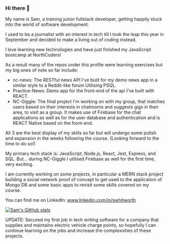 ### Hi there 👋

My name is Sam, a training junior fullstack developer, getting happily stuck into the world of software development.

I used to be a journalist with an interest in tech till I took the leap this year in September and decided to make a living out of coding instead.

I love learning new technologies and have just finished my JavaScript bootcamp at NorthCoders!

As a result many of the repos under this profile were learning exercises but my big ones of note so far include:

- nc-news: The RESTful news API I've built for my demo news app in a similar style to a Reddit-like forum Utilising PSQL.
- Practice-News: Demo app for the front-end of the api I've built with REACT.
- NC-Giggle: The final project I'm working on with my group, that matches users based on their interests in chatrooms and suggests gigs in their area, to visit as a group. It makes use of Firebase for the chat applications as well as for the user database and authentication and is REACT Native based on the front-end.

All 3 are the best display of my skills so far but will undergo some polish and expansion in the weeks following the course. (Looking forward to the time to do so!)

My primary tech stack is: JavaScript, Node.js, React, Jest, Express, and SQL.
But... during NC-Giggle I utilised Firebase as well for the first time, very exciting.

I am currently working on some projects, in particular a MERN stack project building a social network proof of concept to get used to the application of Mongo DB and some basic apps to revisit some skills covered on my course.   

You can find me on LinkedIn: www.linkedin.com/in/swhitworth

[![Sam's GitHub stats](https://github-readme-stats.vercel.app/api?username=Sam-Whit)](https://github.com/anuraghazra/github-readme-stats)

UPDATE: Secured my first job in tech writing software for a company that supplies and maintains electric vehicle charge points, so hopefully I can continue learning on the jobs and increase the complexoities of these projects. 
